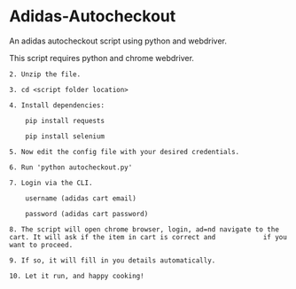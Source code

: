 # Adidas-Autocheckout
An adidas autocheckout script using python and webdriver.

This script requires python and chrome webdriver.

	2. Unzip the file.
	
	3. cd <script folder location>
	
	4. Install dependencies:
	
		pip install requests
		
		pip install selenium
		
	5. Now edit the config file with your desired credentials.
	
	6. Run 'python autocheckout.py'
	
	7. Login via the CLI.
	
	  	username (adidas cart email)
		
	  	password (adidas cart password)
		
	8. The script will open chrome browser, login, ad=nd navigate to the cart. It will ask if the item in cart is correct and 		     if you want to proceed.
	
	9. If so, it will fill in you details automatically.
	
	10. Let it run, and happy cooking!
